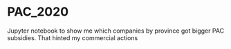 # PAC_2020
Jupyter notebook to show me which companies by province got bigger PAC subsidies. That hinted my commercial actions
